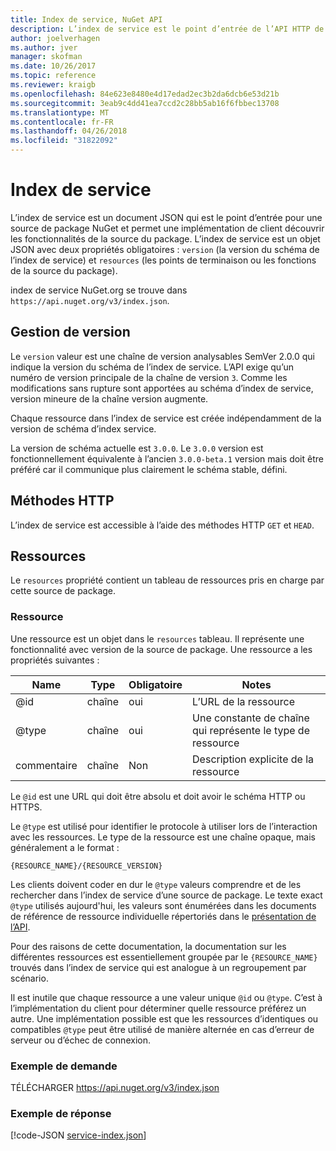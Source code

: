 ```yaml
---
title: Index de service, NuGet API
description: L’index de service est le point d’entrée de l’API HTTP de NuGet et énumère les fonctionnalités du serveur.
author: joelverhagen
ms.author: jver
manager: skofman
ms.date: 10/26/2017
ms.topic: reference
ms.reviewer: kraigb
ms.openlocfilehash: 84e623e8480e4d17edad2ec3b2da6dcb6e53d21b
ms.sourcegitcommit: 3eab9c4dd41ea7ccd2c28bb5ab16f6fbbec13708
ms.translationtype: MT
ms.contentlocale: fr-FR
ms.lasthandoff: 04/26/2018
ms.locfileid: "31822092"
---
```

# <a name="service-index"></a>Index de service

L’index de service est un document JSON qui est le point d’entrée pour une source de package NuGet et permet une implémentation de client découvrir les fonctionnalités de la source du package. L’index de service est un objet JSON avec deux propriétés obligatoires : `version` (la version du schéma de l’index de service) et `resources` (les points de terminaison ou les fonctions de la source du package).

index de service NuGet.org se trouve dans `https://api.nuget.org/v3/index.json`.

## <a name="versioning"></a>Gestion de version

Le `version` valeur est une chaîne de version analysables SemVer 2.0.0 qui indique la version du schéma de l’index de service. L’API exige qu’un numéro de version principale de la chaîne de version `3`. Comme les modifications sans rupture sont apportées au schéma d’index de service, version mineure de la chaîne version augmente.

Chaque ressource dans l’index de service est créée indépendamment de la version de schéma d’index service.

La version de schéma actuelle est `3.0.0`. Le `3.0.0` version est fonctionnellement équivalente à l’ancien `3.0.0-beta.1` version mais doit être préféré car il communique plus clairement le schéma stable, défini.

## <a name="http-methods"></a>Méthodes HTTP

L’index de service est accessible à l’aide des méthodes HTTP `GET` et `HEAD`.

## <a name="resources"></a>Ressources

Le `resources` propriété contient un tableau de ressources pris en charge par cette source de package.

### <a name="resource"></a>Ressource

Une ressource est un objet dans le `resources` tableau. Il représente une fonctionnalité avec version de la source de package. Une ressource a les propriétés suivantes :

Name          | Type   | Obligatoire | Notes
------------- | ------ | -------- | -----
@id           | chaîne | oui      | L’URL de la ressource
@type         | chaîne | oui      | Une constante de chaîne qui représente le type de ressource
commentaire       | chaîne | Non       | Description explicite de la ressource

Le `@id` est une URL qui doit être absolu et doit avoir le schéma HTTP ou HTTPS.

Le `@type` est utilisé pour identifier le protocole à utiliser lors de l’interaction avec les ressources. Le type de la ressource est une chaîne opaque, mais généralement a le format :

    {RESOURCE_NAME}/{RESOURCE_VERSION}

Les clients doivent coder en dur le `@type` valeurs comprendre et de les rechercher dans l’index de service d’une source de package. Le texte exact `@type` utilisés aujourd'hui, les valeurs sont énumérées dans les documents de référence de ressource individuelle répertoriés dans le [présentation de l’API](overview.md#resources-and-schema).

Pour des raisons de cette documentation, la documentation sur les différentes ressources est essentiellement groupée par le `{RESOURCE_NAME}` trouvés dans l’index de service qui est analogue à un regroupement par scénario. 

Il est inutile que chaque ressource a une valeur unique `@id` ou `@type`. C’est à l’implémentation du client pour déterminer quelle ressource préférez un autre. Une implémentation possible est que les ressources d’identiques ou compatibles `@type` peut être utilisé de manière alternée en cas d’erreur de serveur ou d’échec de connexion.

### <a name="sample-request"></a>Exemple de demande

TÉLÉCHARGER https://api.nuget.org/v3/index.json

### <a name="sample-response"></a>Exemple de réponse

[!code-JSON [service-index.json](./_data/service-index.json)]
